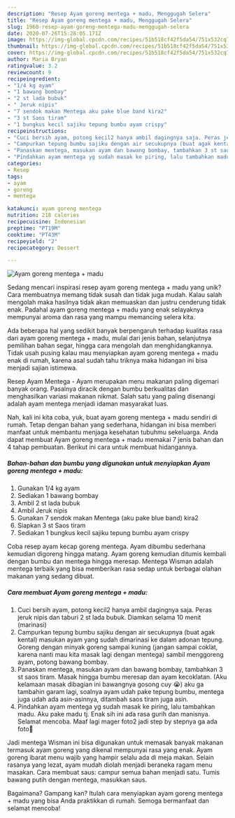 ```yaml
---
description: "Resep Ayam goreng mentega + madu, Menggugah Selera"
title: "Resep Ayam goreng mentega + madu, Menggugah Selera"
slug: 1960-resep-ayam-goreng-mentega-madu-menggugah-selera
date: 2020-07-26T15:28:05.171Z
image: https://img-global.cpcdn.com/recipes/51b518cf42f5da54/751x532cq70/ayam-goreng-mentega-madu-foto-resep-utama.jpg
thumbnail: https://img-global.cpcdn.com/recipes/51b518cf42f5da54/751x532cq70/ayam-goreng-mentega-madu-foto-resep-utama.jpg
cover: https://img-global.cpcdn.com/recipes/51b518cf42f5da54/751x532cq70/ayam-goreng-mentega-madu-foto-resep-utama.jpg
author: Maria Bryan
ratingvalue: 3.2
reviewcount: 9
recipeingredient:
- "1/4 kg ayam"
- "1 bawang bombay"
- "2 st lada bubuk"
- " Jeruk nipis"
- "7 sendok makan Mentega aku pake blue band kira2"
- "3 st Saos tiram"
- "1 bungkus kecil sajiku tepung bumbu ayam crispy"
recipeinstructions:
- "Cuci bersih ayam, potong kecil2 hanya ambil dagingnya saja. Peras jeruk nipis dan taburi 2 st lada bubuk. Diamkan selama 10 menit (marinasi)"
- "Campurkan tepung bumbu sajiku dengan air secukupnya (buat agak kental) masukan ayam yang sudah dimarinasi ke dalam adonan tepung. Goreng dengan minyak goreng sampai kuning (jangan sampai coklat, karena nanti mau kita masak lagi dengan mentega) sambil menggoreng ayam, potong bawang bombay."
- "Panaskan mentega, masukan ayam dan bawang bombay, tambahkan 3 st saos tiram. Masak hingga bumbu meresap dan ayam kecoklatan. (Aku kelamaan masak dibagian ini bawangnya gosong cuy 😭) aku ga tambahin garam lagi, soalnya ayam udah pake tepung bumbu, mentega juga udah ada asin-asinnya, ditambah saos tiram juga asin."
- "Pindahkan ayam mentega yg sudah masak ke piring, lalu tambahkan madu. Aku pake madu tj. Enak sih ini ada rasa gurih dan manisnya. Selamat mencoba. Maaf lagi mager foto2 jadi step by stepnya ga ada foto🙏"
categories:
- Resep
tags:
- ayam
- goreng
- mentega

katakunci: ayam goreng mentega 
nutrition: 218 calories
recipecuisine: Indonesian
preptime: "PT19M"
cooktime: "PT43M"
recipeyield: "2"
recipecategory: Dessert

---
```



![Ayam goreng mentega + madu](https://img-global.cpcdn.com/recipes/51b518cf42f5da54/751x532cq70/ayam-goreng-mentega-madu-foto-resep-utama.jpg)

Sedang mencari inspirasi resep ayam goreng mentega + madu yang unik? Cara membuatnya memang tidak susah dan tidak juga mudah. Kalau salah mengolah maka hasilnya tidak akan memuaskan dan justru cenderung tidak enak. Padahal ayam goreng mentega + madu yang enak selayaknya mempunyai aroma dan rasa yang mampu memancing selera kita.

Ada beberapa hal yang sedikit banyak berpengaruh terhadap kualitas rasa dari ayam goreng mentega + madu, mulai dari jenis bahan, selanjutnya pemilihan bahan segar, hingga cara mengolah dan menghidangkannya. Tidak usah pusing kalau mau menyiapkan ayam goreng mentega + madu enak di rumah, karena asal sudah tahu triknya maka hidangan ini bisa menjadi sajian istimewa.

Resep Ayam Mentega - Ayam merupakan menu makanan paling digemari banyak orang. Pasalnya diracik dengan bumbu berkualitas dan menghasilkan variasi makanan nikmat. Salah satu yang paling disenangi adalah ayam mentega menjadi idaman masyarakat luas.


Nah, kali ini kita coba, yuk, buat ayam goreng mentega + madu sendiri di rumah. Tetap dengan bahan yang sederhana, hidangan ini bisa memberi manfaat untuk membantu menjaga kesehatan tubuhmu sekeluarga. Anda dapat membuat Ayam goreng mentega + madu memakai 7 jenis bahan dan 4 tahap pembuatan. Berikut ini cara untuk membuat hidangannya.

<!--inarticleads1-->

##### Bahan-bahan dan bumbu yang digunakan untuk menyiapkan Ayam goreng mentega + madu:

1. Gunakan 1/4 kg ayam
1. Sediakan 1 bawang bombay
1. Ambil 2 st lada bubuk
1. Ambil  Jeruk nipis
1. Gunakan 7 sendok makan Mentega (aku pake blue band) kira2
1. Siapkan 3 st Saos tiram
1. Sediakan 1 bungkus kecil sajiku tepung bumbu ayam crispy


Coba resep ayam kecap goreng mentega. Ayam dibumbu sederhana kemudian digoreng hingga matang. Ayam goreng kemudian ditumis kembali dengan bumbu dan mentega hingga meresap. Mentega Wisman adalah mentega terbaik yang bisa memberikan rasa sedap untuk berbagai olahan makanan yang sedang dibuat. 

<!--inarticleads2-->

##### Cara membuat Ayam goreng mentega + madu:

1. Cuci bersih ayam, potong kecil2 hanya ambil dagingnya saja. Peras jeruk nipis dan taburi 2 st lada bubuk. Diamkan selama 10 menit (marinasi)
1. Campurkan tepung bumbu sajiku dengan air secukupnya (buat agak kental) masukan ayam yang sudah dimarinasi ke dalam adonan tepung. Goreng dengan minyak goreng sampai kuning (jangan sampai coklat, karena nanti mau kita masak lagi dengan mentega) sambil menggoreng ayam, potong bawang bombay.
1. Panaskan mentega, masukan ayam dan bawang bombay, tambahkan 3 st saos tiram. Masak hingga bumbu meresap dan ayam kecoklatan. (Aku kelamaan masak dibagian ini bawangnya gosong cuy 😭) aku ga tambahin garam lagi, soalnya ayam udah pake tepung bumbu, mentega juga udah ada asin-asinnya, ditambah saos tiram juga asin.
1. Pindahkan ayam mentega yg sudah masak ke piring, lalu tambahkan madu. Aku pake madu tj. Enak sih ini ada rasa gurih dan manisnya. Selamat mencoba. Maaf lagi mager foto2 jadi step by stepnya ga ada foto🙏


Jadi mentega Wisman ini bisa digunakan untuk memasak banyak makanan termasuk ayam goreng yang dikenal mempunyai rasa yang enak. Ayam goreng ibarat menu wajib yang hampir selalu ada di meja makan. Selain rasanya yang lezat, ayam mudah diolah menjadi beraneka ragam menu masakan. Cara membuat saus: campur semua bahan menjadi satu. Tumis bawang putih dengan mentega, masukkan saus. 

Bagaimana? Gampang kan? Itulah cara menyiapkan ayam goreng mentega + madu yang bisa Anda praktikkan di rumah. Semoga bermanfaat dan selamat mencoba!
